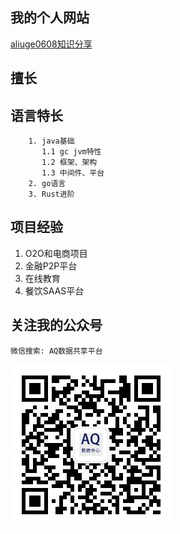 ## 我的个人网站

[aliuge0608知识分享](http://www.qinyadan.com)

## 擅长
## 语言特长
```text
    1. java基础
       1.1 gc jvm特性
       1.2 框架、架构
       1.3 中间件、平台
    2. go语言
    3. Rust进阶
```

## 项目经验
1. O2O和电商项目
2. 金融P2P平台
3. 在线教育
4. 餐饮SAAS平台


## 关注我的公众号
```
微信搜索: AQ数据共享平台
```
![二维码](./qr.jpg)
